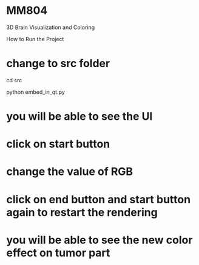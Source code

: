 # MM804
3D Brain Visualization and Coloring

How to Run the Project 

# change to src folder 

cd src 

python embed_in_qt.py 

# you will be able to see the UI 

# click on start button 

# change the value of RGB 

# click on end button and start button again to restart the rendering 

# you will be able to see the new color effect on tumor part